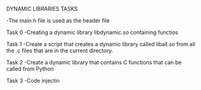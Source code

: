 DYNAMIC LIBRARIES TASKS

-The main.h file is used as the header file

Task 0 -Creating a dynamic library libdynamic.so containing functios

Task 1 -Create a script that creates a dynamic library called liball.so from all the .c files that are in the current directory.

Task 2 -Create a dynamic library that contains C functions that can be called from Python

Task 3 -Code injectin 
